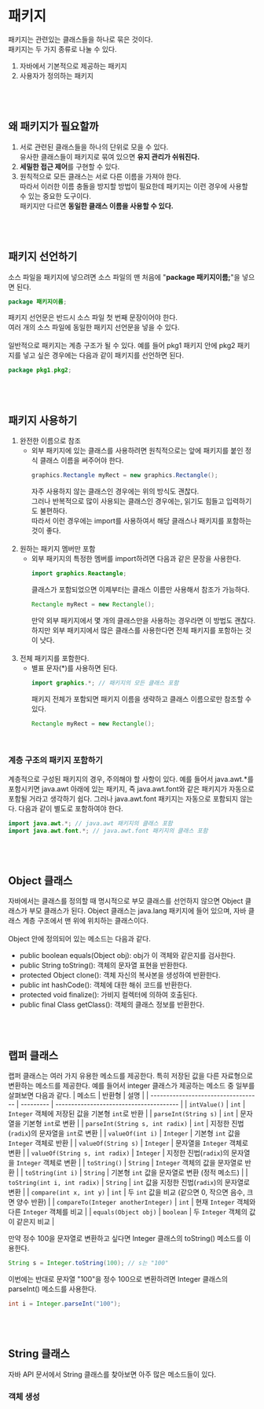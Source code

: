 # 패키지
패키지는 관련있는 클래스들을 하나로 묶은 것이다.  
패키지는 두 가지 종류로 나눌 수 있다.  
1. 자바에서 기본적으로 제공하는 패키지
2. 사용자가 정의하는 패키지

<br><br>

## 왜 패키지가 필요할까
1. 서로 관련된 클래스들을 하나의 단위로 모을 수 있다.  
유사한 클래스들이 패키지로 묶여 있으면 **유지 관리가 쉬워진다.**
2. **세밀한 접근 제어**를 구현할 수 있다.
3. 원칙적으로 모든 클래스는 서로 다른 이름을 가져야 한다.  
따라서 이러한 이름 충돌을 방지할 방법이 필요한데 패키지는 이런 경우에 사용할 수 있는 중요한 도구이다.  
패키지만 다르면 **동일한 클래스 이름을 사용할 수 있다.**

<br><br>

## 패키지 선언하기
소스 파일을 패키지에 넣으려면 소스 파일의 맨 처음에 "**package 패키지이름;**"을 넣으면 된다.

```java
package 패키지이름;
```

패키지 선언문은 반드시 소스 파일 첫 번째 문장이어야 한다.  
여러 개의 소스 파일에 동일한 패키지 선언문을 넣을 수 있다.  
<br>
일반적으로 패키지는 계층 구조가 될 수 있다. 예를 들어 pkg1 패키지 안에 pkg2 패키지를 넣고 싶은 경우에는 다음과 같이 패키지를 선언하면 된다.

```java
package pkg1.pkg2;
```

<br><br>

## 패키지 사용하기
1. 완전한 이름으로 참조
    - 외부 패키지에 있는 클래스를 사용하려면 원칙적으로는 앞에 패키지를 붙인 정식 클래스 이름을 써주어야 한다.
        ```java
        graphics.Rectangle myRect = new graphics.Rectangle();
        ```
        자주 사용하지 않는 클래스인 경우에는 위의 방식도 괜찮다.  
        그러나 반복적으로 많이 사용되는 클래스인 경우에는, 읽기도 힘들고 입력하기도 불편하다.  
        따라서 이런 경우에는 import를 사용하여서 해당 클래스나 패키지를 포함하는 것이 좋다.  
        <br>
2. 원하는 패키지 멤버만 포함
    - 외부 패키지의 특정한 멤버를 import하려면 다음과 같은 문장을 사용한다.
        ```java
        import graphics.Reactangle;
        ```
        클래스가 포함되었으면 이제부터는 클래스 이름만 사용해서 참조가 가능하다.
        ```java
        Rectangle myRect = new Rectangle();
        ```
        만약 외부 패키지에서 몇 개의 클래스만을 사용하는 경우라면 이 방법도 괜찮다.  
        하지만 외부 패키지에서 많은 클래스를 사용한다면 전체 패키지를 포함하는 것이 낫다.  
        <br>
3. 전체 패키지를 포함한다.
    - 별표 문자(*)를 사용하면 된다.
        ```java
        import graphics.*; // 패키지의 모든 클래스 포함
        ```
        패키지 전체가 포함되면 패키지 이름을 생략하고 클래스 이름으로만 참조할 수 있다.
        ```java
        Rectangle myRect = new Rectangle();
        ```

<br>

### 계층 구조의 패키지 포함하기
계층적으로 구성된 패키지의 경우, 주의해야 할 사항이 있다. 예를 들어서 java.awt.*를 포함시키면 java.awt 아래에 있는 패키지, 즉 java.awt.font와 같은 패키지가 자동으로 포함될 거라고 생각하기 쉽다. 그러나 java.awt.font 패키지는 자동으로 포함되지 않는다. 다음과 같이 별도로 포함하여야 한다.
```java
import java.awt.*; // java.awt 패키지의 클래스 포함
import java.awt.font.*; // java.awt.font 패키지의 클래스 포함
```

<br><br>

## Object 클래스
자바에서는 클래스를 정의할 때 명시적으로 부모 클래스를 선언하지 않으면 Object 클래스가 부모 클래스가 된다. Object 클래스는 java.lang 패키지에 들어 있으며, 자바 클래스 계층 구조에서 맨 위에 위치하는 클래스이다.  
<br>
Object 안에 정의되어 있는 메소드는 다음과 같다.
- public boolean equals(Object obj): obj가 이 객체와 같은지를 검사한다.
- public String toString(): 객체의 문자열 표현을 반환한다.
- protected Object clone(): 객체 자신의 복사본을 생성하여 반환한다.
- public int hashCode(): 객체에 대한 해쉬 코드를 반환한다.
- protected void finalize(): 가비지 컬렉터에 의하여 호출된다.
- public final Class getClass(): 객체의 클래스 정보를 반환한다.

<br><br>

## 랩퍼 클래스
랩퍼 클래스는 여러 가지 유용한 메소드를 제공한다. 특히 저장된 값을 다른 자료형으로 변환하는 메소드를 제공한다. 예를 들어서 integer 클래스가 제공하는 메소드 중 일부를 살펴보면 다음과 같다.
| 메소드                                 | 반환형       | 설명                                      |
| ----------------------------------- | --------- | --------------------------------------- |
| `intValue()`                        | `int`     | `Integer` 객체에 저장된 값을 기본형 `int`로 반환      |
| `parseInt(String s)`                | `int`     | 문자열을 기본형 `int`로 변환                      |
| `parseInt(String s, int radix)`     | `int`     | 지정한 진법(`radix`)의 문자열을 `int`로 변환         |
| `valueOf(int i)`                    | `Integer` | 기본형 `int` 값을 `Integer` 객체로 반환           |
| `valueOf(String s)`                 | `Integer` | 문자열을 `Integer` 객체로 변환                   |
| `valueOf(String s, int radix)`      | `Integer` | 지정한 진법(`radix`)의 문자열을 `Integer` 객체로 변환  |
| `toString()`                        | `String`  | `Integer` 객체의 값을 문자열로 반환                |
| `toString(int i)`                   | `String`  | 기본형 `int` 값을 문자열로 변환 (정적 메소드)           |
| `toString(int i, int radix)`        | `String`  | `int` 값을 지정한 진법(`radix`)의 문자열로 변환       |
| `compare(int x, int y)`             | `int`     | 두 `int` 값을 비교 (같으면 0, 작으면 음수, 크면 양수 반환) |
| `compareTo(Integer anotherInteger)` | `int`     | 현재 `Integer` 객체와 다른 `Integer` 객체를 비교    |
| `equals(Object obj)`                | `boolean` | 두 `Integer` 객체의 값이 같은지 비교               |

만약 정수 100을 문자열로 변환하고 싶다면 Integer 클래스의 toString() 메소드를 이용한다.
```java
String s = Integer.toString(100); // s는 "100"
```

이번에는 반대로 문자열 "100"을 정수 100으로 변환하려면 Integer 클래스의 parseInt() 메소드를 사용한다.
```java
int i = Integer.parseInt("100");
```

<br><br>

## String 클래스
자바 API 문서에서 String 클래스를 찾아보면 아주 많은 메소드들이 있다.  

### 객체 생성
